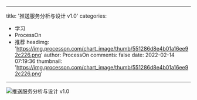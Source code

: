 
---
title: '推送服务分析与设计 v1.0'
categories: 
 - 学习
 - ProcessOn
 - 推荐
headimg: 'https://img.processon.com/chart_image/thumb/551286d8e4b01a16ee92c226.png'
author: ProcessOn
comments: false
date: 2022-02-14 07:19:36
thumbnail: 'https://img.processon.com/chart_image/thumb/551286d8e4b01a16ee92c226.png'
---

<div>   
<img class="thumb" alt="推送服务分析与设计 v1.0" src="https://img.processon.com/chart_image/thumb/551286d8e4b01a16ee92c226.png" referrerpolicy="no-referrer">
<p></p>  
</div>
            